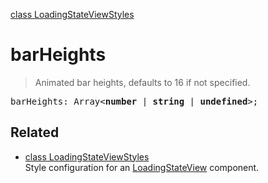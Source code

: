 [class LoadingStateViewStyles](LoadingStateViewStyles.md)

# barHeights

> Animated bar heights, defaults to 16 if not specified.

<pre class="docgen_signature">barHeights: Array&lt;<b>number</b> | <b>string</b> | <b>undefined</b>&gt;;</pre>

## Related

- [<!--{ref:class}-->class LoadingStateViewStyles](LoadingStateViewStyles.md) \
    Style configuration for an [LoadingStateView](LoadingStateView.md) component.
